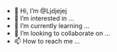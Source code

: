 - 👋 Hi, I’m @Ljdjejej
- 👀 I’m interested in ...
- 🌱 I’m currently learning ...
- 💞️ I’m looking to collaborate on ...
- 📫 How to reach me ...

<!---
Ljdjejej/Ljdjejej is a ✨ special ✨ repository because its `README.md` (this file) appears on your GitHub profile.
You can click the Preview link to take a look at your changes.
--->
